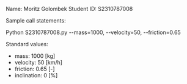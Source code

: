 Name: Moritz Golombek
Student ID: S2310787008

Sample call statements: 

Python S2310787008.py --mass=1000, --velocity=50, --friction=0.65

Standard values:
- mass:         1000 [kg]
- velocity:     50 [km/h]
- friction:     0.65 [-]
- inclination:  0 [%]
